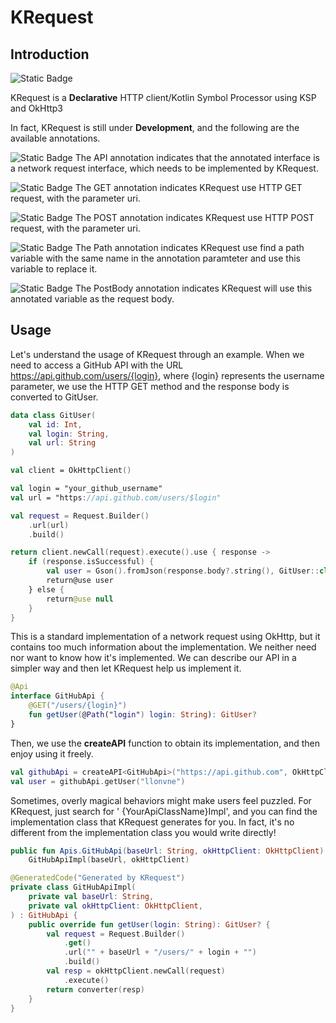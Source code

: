 # KRequest

## Introduction

![Static Badge](https://img.shields.io/badge/status-Development-8A2BE2)

KRequest is a **Declarative** HTTP client/Kotlin Symbol Processor using KSP and OkHttp3

In fact, KRequest is still under **Development**, and the following are the available annotations.

![Static Badge](https://img.shields.io/badge/KRequest-API-blue) The API annotation indicates that the annotated
interface is a network request interface, which needs to be implemented by KRequest.

![Static Badge](https://img.shields.io/badge/HTTP_Method-GET-Green) The GET annotation indicates KRequest use HTTP GET
request, with the parameter uri.

![Static Badge](https://img.shields.io/badge/HTTP_Method-POST-Green) The POST annotation indicates KRequest use HTTP
POST request, with the parameter uri.

![Static Badge](https://img.shields.io/badge/Parameter-Path-yellow) The Path annotation indicates KRequest use find a
path variable with the same name in the annotation paramteter and use this variable to replace it.

![Static Badge](https://img.shields.io/badge/Parameter-PostBody-yellow) The PostBody annotation indicates KRequest will
use this annotated variable as the request body.

## Usage

Let's understand the usage of KRequest through an example. When we need to access a GitHub API with the
URL https://api.github.com/users/{login}, where {login} represents the username parameter, we use the HTTP GET method
and the response body is converted to GitUser.

```kotlin
data class GitUser(
    val id: Int,
    val login: String,
    val url: String
)

val client = OkHttpClient()

val login = "your_github_username"
val url = "https://api.github.com/users/$login"

val request = Request.Builder()
    .url(url)
    .build()

return client.newCall(request).execute().use { response ->
    if (response.isSuccessful) {
        val user = Gson().fromJson(response.body?.string(), GitUser::class.java)
        return@use user
    } else {
        return@use null
    }
}
```

This is a standard implementation of a network request using OkHttp, but it contains too much information about the
implementation. We neither need nor want to know how it's implemented. We can describe our API in a simpler way and then
let KRequest help us implement it.

```kotlin
@Api
interface GitHubApi {
    @GET("/users/{login}")
    fun getUser(@Path("login") login: String): GitUser?
}
```

Then, we use the **createAPI** function to obtain its implementation, and then enjoy using it freely.

```kotlin
val githubApi = createAPI<GitHubApi>("https://api.github.com", OkHttpClient())
val user = githubApi.getUser("llonvne")
```

Sometimes, overly magical behaviors might make users feel puzzled. For KRequest, just search for '
{YourApiClassName}Impl', and you can find the implementation class that KRequest generates for you. In fact, it's no
different from the implementation class you would write directly!

```kotlin
public fun Apis.GitHubApi(baseUrl: String, okHttpClient: OkHttpClient): GitHubApi =
    GitHubApiImpl(baseUrl, okHttpClient)

@GeneratedCode("Generated by KRequest")
private class GitHubApiImpl(
    private val baseUrl: String,
    private val okHttpClient: OkHttpClient,
) : GitHubApi {
    public override fun getUser(login: String): GitUser? {
        val request = Request.Builder()
            .get()
            .url("" + baseUrl + "/users/" + login + "")
            .build()
        val resp = okHttpClient.newCall(request)
            .execute()
        return converter(resp)
    }
}
```

